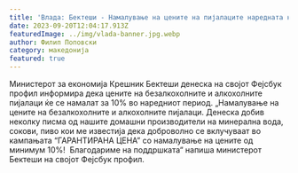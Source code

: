 ```yaml
---
title: 'Влада: Бектеши - Намалување на цените на пијалаците наредната недела - 20 СЕПТЕМВРИ 2023'
date: 2023-09-20T12:04:17.913Z
featuredImage: ../img/vlada-banner.jpg.webp
author: Филип Поповски
category: македонија
featured: true
---
```

Министерот за економија Крешник Бектеши денеска на својот Фејсбук профил информира дека цените на безалкохолните и алкохолните пијалаци ќе се намалат за 10% во наредниот период.
„Намалување на цените на безалкохолните и алкохолните пијалаци. Денеска добив неколку писма од нашите домашни производители на минерална вода, сокови, пиво кои ме известија дека доброволно се вклучуваат во кампањата “ГАРАНТИРАНА ЦЕНА” со намалување на цените од минимум 10%! 
Благодариме на поддршката“ напиша министерот Бектеши на својот Фејсбук профил.
 
